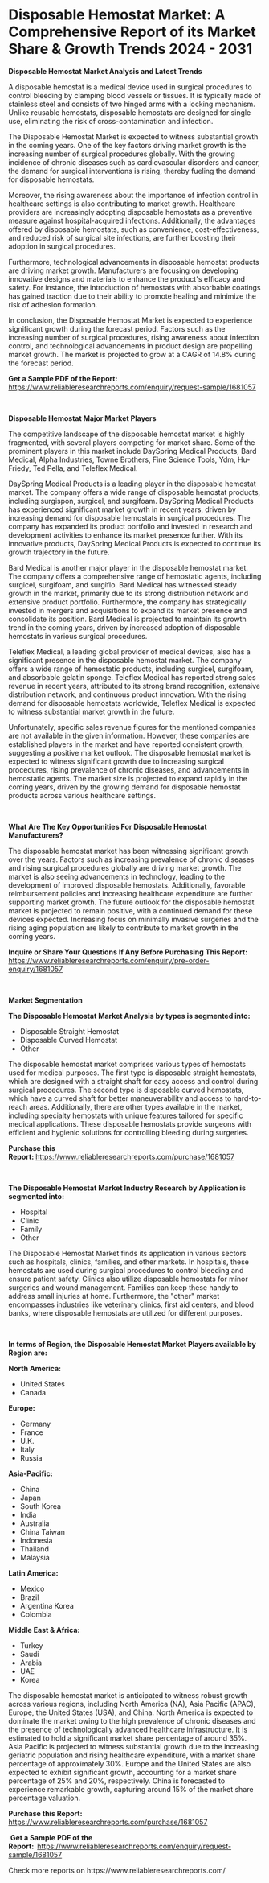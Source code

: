 <p><h1>Disposable Hemostat Market: A Comprehensive Report of its Market Share & Growth Trends 2024 - 2031</h1></p><p><strong>Disposable Hemostat Market Analysis and Latest Trends</strong></p>
<p><p>A disposable hemostat is a medical device used in surgical procedures to control bleeding by clamping blood vessels or tissues. It is typically made of stainless steel and consists of two hinged arms with a locking mechanism. Unlike reusable hemostats, disposable hemostats are designed for single use, eliminating the risk of cross-contamination and infection.</p><p>The Disposable Hemostat Market is expected to witness substantial growth in the coming years. One of the key factors driving market growth is the increasing number of surgical procedures globally. With the growing incidence of chronic diseases such as cardiovascular disorders and cancer, the demand for surgical interventions is rising, thereby fueling the demand for disposable hemostats.</p><p>Moreover, the rising awareness about the importance of infection control in healthcare settings is also contributing to market growth. Healthcare providers are increasingly adopting disposable hemostats as a preventive measure against hospital-acquired infections. Additionally, the advantages offered by disposable hemostats, such as convenience, cost-effectiveness, and reduced risk of surgical site infections, are further boosting their adoption in surgical procedures.</p><p>Furthermore, technological advancements in disposable hemostat products are driving market growth. Manufacturers are focusing on developing innovative designs and materials to enhance the product's efficacy and safety. For instance, the introduction of hemostats with absorbable coatings has gained traction due to their ability to promote healing and minimize the risk of adhesion formation.</p><p>In conclusion, the Disposable Hemostat Market is expected to experience significant growth during the forecast period. Factors such as the increasing number of surgical procedures, rising awareness about infection control, and technological advancements in product design are propelling market growth. The market is projected to grow at a CAGR of 14.8% during the forecast period.</p></p>
<p><strong>Get a Sample PDF of the Report:&nbsp;</strong> <a href="https://www.reliableresearchreports.com/enquiry/request-sample/1681057">https://www.reliableresearchreports.com/enquiry/request-sample/1681057</a></p>
<p>&nbsp;</p>
<p><strong>Disposable Hemostat Major Market Players</strong></p>
<p><p>The competitive landscape of the disposable hemostat market is highly fragmented, with several players competing for market share. Some of the prominent players in this market include DaySpring Medical Products, Bard Medical, Alpha Industries, Towne Brothers, Fine Science Tools, Ydm, Hu-Friedy, Ted Pella, and Teleflex Medical.</p><p>DaySpring Medical Products is a leading player in the disposable hemostat market. The company offers a wide range of disposable hemostat products, including surgispon, surgicel, and surgifoam. DaySpring Medical Products has experienced significant market growth in recent years, driven by increasing demand for disposable hemostats in surgical procedures. The company has expanded its product portfolio and invested in research and development activities to enhance its market presence further. With its innovative products, DaySpring Medical Products is expected to continue its growth trajectory in the future.</p><p>Bard Medical is another major player in the disposable hemostat market. The company offers a comprehensive range of hemostatic agents, including surgicel, surgifoam, and surgiflo. Bard Medical has witnessed steady growth in the market, primarily due to its strong distribution network and extensive product portfolio. Furthermore, the company has strategically invested in mergers and acquisitions to expand its market presence and consolidate its position. Bard Medical is projected to maintain its growth trend in the coming years, driven by increased adoption of disposable hemostats in various surgical procedures.</p><p>Teleflex Medical, a leading global provider of medical devices, also has a significant presence in the disposable hemostat market. The company offers a wide range of hemostatic products, including surgicel, surgifoam, and absorbable gelatin sponge. Teleflex Medical has reported strong sales revenue in recent years, attributed to its strong brand recognition, extensive distribution network, and continuous product innovation. With the rising demand for disposable hemostats worldwide, Teleflex Medical is expected to witness substantial market growth in the future.</p><p>Unfortunately, specific sales revenue figures for the mentioned companies are not available in the given information. However, these companies are established players in the market and have reported consistent growth, suggesting a positive market outlook. The disposable hemostat market is expected to witness significant growth due to increasing surgical procedures, rising prevalence of chronic diseases, and advancements in hemostatic agents. The market size is projected to expand rapidly in the coming years, driven by the growing demand for disposable hemostat products across various healthcare settings.</p></p>
<p>&nbsp;</p>
<p><strong>What Are The Key Opportunities For Disposable Hemostat Manufacturers?</strong></p>
<p><p>The disposable hemostat market has been witnessing significant growth over the years. Factors such as increasing prevalence of chronic diseases and rising surgical procedures globally are driving market growth. The market is also seeing advancements in technology, leading to the development of improved disposable hemostats. Additionally, favorable reimbursement policies and increasing healthcare expenditure are further supporting market growth. The future outlook for the disposable hemostat market is projected to remain positive, with a continued demand for these devices expected. Increasing focus on minimally invasive surgeries and the rising aging population are likely to contribute to market growth in the coming years.</p></p>
<p><strong>Inquire or Share Your Questions If Any Before Purchasing This Report:</strong> <a href="https://www.reliableresearchreports.com/enquiry/pre-order-enquiry/1681057">https://www.reliableresearchreports.com/enquiry/pre-order-enquiry/1681057</a></p>
<p>&nbsp;</p>
<p><strong>Market Segmentation</strong></p>
<p><strong>The Disposable Hemostat Market Analysis by types is segmented into:</strong></p>
<p><ul><li>Disposable Straight Hemostat</li><li>Disposable Curved Hemostat</li><li>Other</li></ul></p>
<p><p>The disposable hemostat market comprises various types of hemostats used for medical purposes. The first type is disposable straight hemostats, which are designed with a straight shaft for easy access and control during surgical procedures. The second type is disposable curved hemostats, which have a curved shaft for better maneuverability and access to hard-to-reach areas. Additionally, there are other types available in the market, including specialty hemostats with unique features tailored for specific medical applications. These disposable hemostats provide surgeons with efficient and hygienic solutions for controlling bleeding during surgeries.</p></p>
<p><strong>Purchase this Report:&nbsp;</strong><a href="https://www.reliableresearchreports.com/purchase/1681057">https://www.reliableresearchreports.com/purchase/1681057</a></p>
<p>&nbsp;</p>
<p><strong>The Disposable Hemostat Market Industry Research by Application is segmented into:</strong></p>
<p><ul><li>Hospital</li><li>Clinic</li><li>Family</li><li>Other</li></ul></p>
<p><p>The Disposable Hemostat Market finds its application in various sectors such as hospitals, clinics, families, and other markets. In hospitals, these hemostats are used during surgical procedures to control bleeding and ensure patient safety. Clinics also utilize disposable hemostats for minor surgeries and wound management. Families can keep these handy to address small injuries at home. Furthermore, the "other" market encompasses industries like veterinary clinics, first aid centers, and blood banks, where disposable hemostats are utilized for different purposes.</p></p>
<p>&nbsp;</p>
<p><strong>In terms of Region, the Disposable Hemostat Market Players available by Region are:</strong></p>
<p>
    <p> <strong> North America: </strong>
        <ul>
            <li>United States</li>
            <li>Canada</li>
        </ul>
        </p> 
    <p> <strong> Europe: </strong>
        <ul>
            <li>Germany</li>
            <li>France</li>
            <li>U.K.</li>
            <li>Italy</li>
            <li>Russia</li>
        </ul>
        </p> 
    <p> <strong> Asia-Pacific: </strong>
        <ul>
            <li>China</li>
            <li>Japan</li>
            <li>South Korea</li>
            <li>India</li>
            <li>Australia</li>
            <li>China Taiwan</li>
            <li>Indonesia</li>
            <li>Thailand</li>
            <li>Malaysia</li>
        </ul>
        </p> 
    <p> <strong> Latin America: </strong>
        <ul>
            <li>Mexico</li>
            <li>Brazil</li>
            <li>Argentina Korea</li>
            <li>Colombia</li>
        </ul>
        </p> 
    <p> <strong> Middle East & Africa: </strong>
        <ul>
            <li>Turkey</li>
            <li>Saudi</li>
            <li>Arabia</li>
            <li>UAE</li>
            <li>Korea</li>
        </ul>
    </p>
    </p>
<p><p>The disposable hemostat market is anticipated to witness robust growth across various regions, including North America (NA), Asia Pacific (APAC), Europe, the United States (USA), and China. North America is expected to dominate the market owing to the high prevalence of chronic diseases and the presence of technologically advanced healthcare infrastructure. It is estimated to hold a significant market share percentage of around 35%. Asia Pacific is projected to witness substantial growth due to the increasing geriatric population and rising healthcare expenditure, with a market share percentage of approximately 30%. Europe and the United States are also expected to exhibit significant growth, accounting for a market share percentage of 25% and 20%, respectively. China is forecasted to experience remarkable growth, capturing around 15% of the market share percentage valuation.</p></p>
<p><strong>Purchase this Report: </strong><a href="https://www.reliableresearchreports.com/purchase/1681057">https://www.reliableresearchreports.com/purchase/1681057</a></p>
<p>&nbsp;<strong>Get a Sample PDF of the Report:&nbsp;&nbsp;</strong><a href="https://www.reliableresearchreports.com/enquiry/request-sample/1681057">https://www.reliableresearchreports.com/enquiry/request-sample/1681057</a></p>
<p><strong></strong></p>
<p>Check more reports on https://www.reliableresearchreports.com/</p>